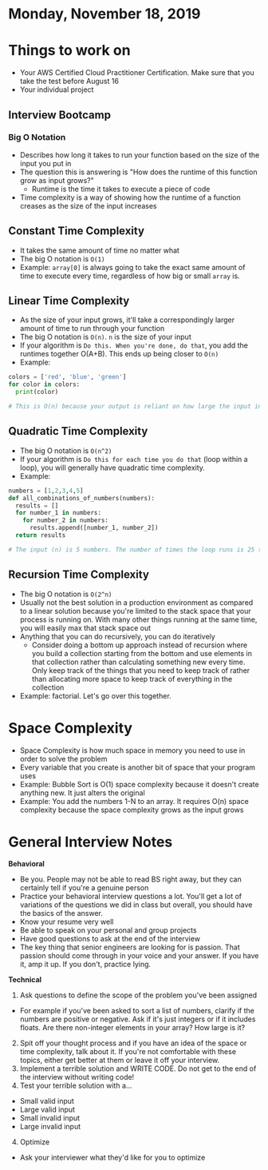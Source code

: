 Monday, November 18, 2019
====================
# Things to work on
- Your AWS Certified Cloud Practitioner Certification. Make sure that you take the test before August 16
- Your individual project

## Interview Bootcamp

### Big O Notation
- Describes how long it takes to run your function based on the size of the input you put in
- The question this is answering is "How does the runtime of this function grow as input grows?"
  - Runtime is the time it takes to execute a piece of code
- Time complexity is a way of showing how the runtime of a function creases as the size of the input increases

## Constant Time Complexity
- It takes the same amount of time no matter what
- The big O notation is `O(1)`
- Example: `array[0]` is always going to take the exact same amount of time to execute every time, regardless of how big or small `array` is.

## Linear Time Complexity
- As the size of your input grows, it'll take a correspondingly larger amount of time to run through your function
- The big O notation is `O(n)`. `n` is the size of your input
- If your algorithm is `Do this. When you're done, do that`, you add the runtimes together O(A+B). This ends up being closer to `O(n)`
- Example:
```python
colors = ['red', 'blue', 'green']
for color in colors:
  print(color)

# This is O(n) because your output is reliant on how large the input in. If it's super small, it takes a small amount of time to run. If it's large, the it takes a long time to run.
```

## Quadratic Time Complexity
- The big O notation is `O(n^2)`
- If your algorithm is `Do this for each time you do that` (loop within a loop), you will generally have quadratic time complexity.
- Example:
```python
numbers = [1,2,3,4,5]
def all_combinations_of_numbers(numbers):
  results = []
  for number_1 in numbers:
    for number_2 in numbers:
      results.append([number_1, number_2])
  return results

# The input (n) is 5 numbers. The number of times the loop runs is 25 times or (n^2)
```

## Recursion Time Complexity
- The big O notation is `O(2^n)`
- Usually not the best solution in a production environment as compared to a linear solution because you're limited to the stack space that your process is running on. With many other things running at the same time, you will easily max that stack space out
- Anything that you can do recursively, you can do iteratively
  - Consider doing a bottom up approach instead of recursion where you build a collection starting from the bottom and use elements in that collection rather than calculating something new every time. Only keep track of the things that you need to keep track of rather than allocating more space to keep track of everything in the collection
- Example: factorial. Let's go over this together.

# Space Complexity
- Space Complexity is how much space in memory you need to use in order to solve the problem
- Every variable that you create is another bit of space that your program uses
- Example: Bubble Sort is O(1) space complexity because it doesn't create anything new. It just alters the original
- Example: You add the numbers 1-N to an array. It requires O(n) space complexity because the space complexity grows as the input grows


# General Interview Notes

**Behavioral**
- Be you. People may not be able to read BS right away, but they can certainly tell if you're a genuine person
- Practice your behavioral interview questions a lot. You'll get a lot of variations of the questions we did in class but overall, you should have the basics of the answer.
- Know your resume very well
- Be able to speak on your personal and group projects
- Have good questions to ask at the end of the interview
- The key thing that senior engineers are looking for is passion. That passion should come through in your voice and your answer. If you have it, amp it up. If you don't, practice lying.

**Technical**
1. Ask questions to define the scope of the problem you've been assigned
  - For example if you've been asked to sort a list of numbers, clarify if the numbers are positive or negative. Ask if it's just integers or if it includes floats. Are there non-integer elements in your array? How large is it?
2. Spit off your thought process and if you have an idea of the space or time complexity, talk about it. If you're not comfortable with these topics, either get better at them or leave it off your interview.
3. Implement a terrible solution and WRITE CODE. Do not get to the end of the interview without writing code!
4. Test your terrible solution with a...
  - Small valid input
  - Large valid input
  - Small invalid input
  - Large invalid input
4. Optimize
  - Ask your interviewer what they'd like for you to optimize